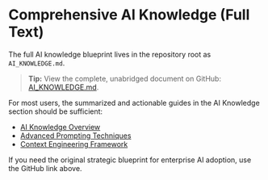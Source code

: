 # Comprehensive AI Knowledge (Full Text)

The full AI knowledge blueprint lives in the repository root as `AI_KNOWLEDGE.md`.

> **Tip:** View the complete, unabridged document on GitHub: [AI_KNOWLEDGE.md](AI_KNOWLEDGE.md).

For most users, the summarized and actionable guides in the AI Knowledge section should be sufficient:

- [AI Knowledge Overview](ai_knowledge/index.md)
- [Advanced Prompting Techniques](ai_knowledge/advanced_prompting.md)
- [Context Engineering Framework](ai_knowledge/context_engineering.md)

If you need the original strategic blueprint for enterprise AI adoption, use the GitHub link above.